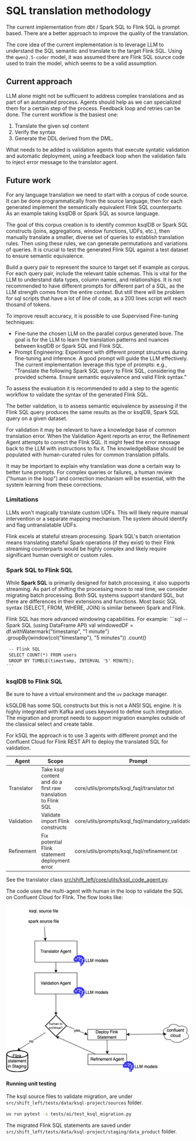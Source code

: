 # SQL translation methodology

The current implementation from dbt / Spark SQL to Flink SQL is prompt based. There are a better approach to improve the quality of the translation.

The core idea of the current implementation is to leverage LLM to understand the SQL semantic and translate to the target Flink SQL. Using the `qwen2.5-coder` model, it was assumed there are Flink SQL source code used to train the model, which seems to be a valid assumption. 

## Current approach

LLM alone might not be sufficuent to address complex translations and as part of an automated process. Agents should help as we can specialized them for a certain step of the process. Feedback loop and retries can be done. The current workflow is the basiest one:

1. Translate the given sql content
1. Verify the syntax
1. Generate the DDL derived from the DML.

What needs to be added is validation agents that execute syntatic validation and automatic deployment, using a feedback loop when the validation fails to inject error message to the translator agent.

## Future work

For any language translation we need to start with a corpus of code source. It can be done programmatically from the source language, then for each generated implement the semantically equivalent Flink SQL counterparts. As an example taking ksqlDB or Spark SQL as source language.

The goal of this corpus creation is to identify common ksqlDB or Spark SQL constructs (joins, aggregations, window functions, UDFs, etc.), then manually translate a smaller, diverse set of queries to establish translation rules. Then using these rules, we can generate permutations and variations of queries. It is crucial to test the generated Flink SQL against a test dataset to ensure semantic equivalence.

Build a query pair to represent the source to target set if example as corpus. For each query pair, include the relevant table schemas. This is vital for the LLM to understand data types, column names, and relationships. It is not recommended to have different prompts for different part of a SQL, as the LLM strength comes from the entire context. But still there will be problem for sql scripts that have a lot of line of code, as a 200 lines script will reach thosand of tokens. 

To improve result accuracy, it is possible to use Supervised Fine-tuning techniques:

* Fine-tune the chosen LLM on the parallel corpus generated bove. The goal is for the LLM to learn the translation patterns and nuances between ksqlDB or Spark SQL and Flink SQL.
* Prompt Engineering: Experiment with different prompt structures during fine-tuning and inference. A good prompt will guide the LLM effectively. The current implementation leverage this type of prompts: e.g., "Translate the following Spark SQL query to Flink SQL, considering the provided schema. Ensure semantic equivalence and valid Flink syntax."

To assess the evaluation it is recommended to add a step to the agentic workflow to validate the syntax of the generated Flink SQL. 

The better validation, is to assess semantic equivalence by assessing if the Flink SQL query produces the same results as the or ksqlDB, Spark SQL query on a given dataset.

For validation it may be relevant to have a knowledge base of common translation error. When the Validation Agent reports an error, the Refinement Agent attempts to correct the Flink SQL. It might feed the error message back to the LLM with instructions to fix it. The knowledgebBase should be populated with human-curated rules for common translation pitfalls.

It may be important to explain why translation was done a certain way to better tune prompts. For complex queries or failures, a human review ("human in the loop") and correction mechanism will be essential, with the system learning from these corrections.

### Limitations

LLMs won't magically translate custom UDFs. This will likely require manual intervention or a separate mapping mechanism. The system should identify and flag untranslatable UDFs.

Flink excels at stateful stream processing. Spark SQL's batch orientation means translating stateful Spark operations (if they exist) to their Flink streaming counterparts would be highly complex and likely require significant human oversight or custom rules.


### Spark SQL to Flink SQL

While **Spark SQL** is primarily designed for batch processing, it also supports streaming. As part of shifting the processing more to real time, we consider migrating batch processing. Both SQL systems support standard SQL, but there are differences in their extensions and functions. Most basic SQL syntax (SELECT, FROM, WHERE, JOIN) is similar between Spark and Flink.

Flink SQL has more advanced windowing capabilities. For example:
    ```sql
     -- Spark SQL (using DataFrame API)
     val windowedDF = df.withWatermark("timestamp", "1 minute")
       .groupBy(window(col("timestamp"), "5 minutes"))
       .count()

     -- Flink SQL
     SELECT COUNT(*) FROM users
     GROUP BY TUMBLE(timestamp, INTERVAL '5' MINUTE);
    ```

### ksqlDB to Flink SQL

Be sure to have a virtual environment and the `uv` package manager.

kSQLDB has some SQL constructs but this is not a ANSI SQL engine. It is highly integrated with Kafka and uses keyword to define such integration. The migration and prompt needs to support migration examples outside of the classical select and create table.

For kSQL the approach is to use 3 agents with different prompt and the Confluent Cloud for Flink REST API to deploy the translated SQL for validation.

| Agent | Scope| Prompt |
| --- | --- | --- |
| Translator | Take ksql content and do a first raw translation to Flink SQL | core/utils/prompts/ksql_fsql/translator.txt |
| Validation | Validate import Flink constructs | core/utils/prompts/ksql_fsql/mandatory_validation.txt |
| Refinement | Fix potential Flink statement deployment error | core/utils/prompts/ksql_fsql/refinement.txt |

See the translator class [src/shift_left/core/utils/ksql_code_agent.py](https://github.com/jbcodeforce/shift_left_utils/blob/main/src/shift_left/src/shift_left/core/utils/ksql_code_agent.py).

The code uses the multi-agent with human in the loop to validate the SQL on Confluent Cloud for Flink. The flow looks like:

![](./images/ai_agent_new_flow.drawio.png)

#### Running unit testing

The ksql source files to validate migration, are under `src/shift_left/tests/data/ksql-project/sources` folder.

```sh
uv run pytest -s tests/ai/test_ksql_migration.py
```

The migrated Flink SQL statements are saved under `src/shift_left/tests/data/ksql-project/staging/data_product` folder.